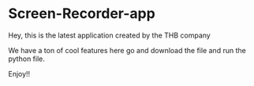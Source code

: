 # Screen-Recorder-app
Hey, this is the latest application created by the THB company

We have a ton of cool features here go and download
the file and run the python file.

Enjoy!!
